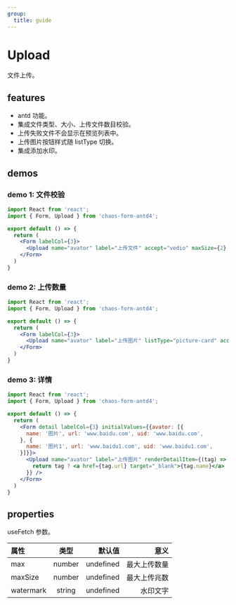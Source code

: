 ```yaml
---
group:
  title: guide
---
```


# Upload

文件上传。

## features

* antd 功能。
* 集成文件类型、大小、上传文件数目校验。
* 上传失败文件不会显示在预览列表中。
* 上传图片按钮样式随 listType 切换。
* 集成添加水印。

## demos

### demo 1: 文件校验

```jsx
import React from 'react';
import { Form, Upload } from 'chaos-form-antd4';

export default () => {
  return (
    <Form labelCol={3}>
      <Upload name="avator" label="上传文件" accept="vedio" maxSize={2} />
    </Form>
  )
}
```

### demo 2: 上传数量

```jsx
import React from 'react';
import { Form, Upload } from 'chaos-form-antd4';

export default () => {
  return (
    <Form labelCol={3}>
      <Upload name="avator" label="上传图片" listType="picture-card" accept="image" max={2} />
    </Form>
  )
}
```

### demo 3: 详情

```jsx
import React from 'react';
import { Form, Upload } from 'chaos-form-antd4';

export default () => {
  return (
    <Form detail labelCol={3} initialValues={{avator: [{
      name: '图片', url: 'www.baidu.com', uid: 'www.baidu.com',
    }, {
      name: '图片1', url: 'www.baidu1.com', uid: 'www.baidu1.com',
    }]}}>
      <Upload name="avator" label="上传图片" renderDetailItem={(tag) => {
        return tag ? <a href={tag.url} target="_blank">{tag.name}</a> : null;
      }} />
    </Form>
  )
}
```

## properties

useFetch 参数。

| 属性 | 类型 | 默认值 | 意义 |
| :- | :-: | -: | -: |
| max | number | undefined | 最大上传数量 |
| maxSize | number | undefined | 最大上传兆数 |
| watermark | string | undefined | 水印文字 |